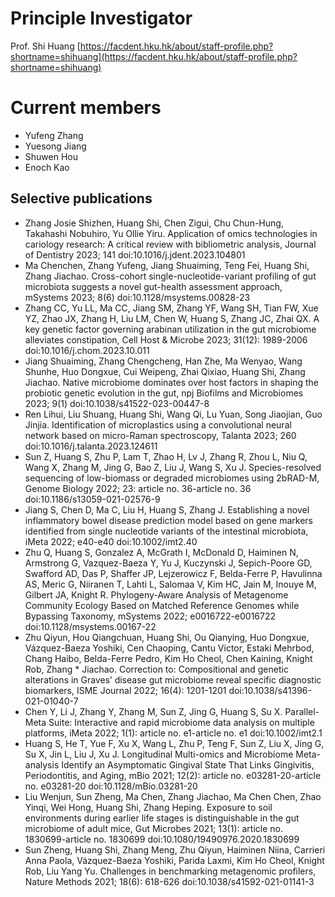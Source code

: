 # Principle Investigator
Prof. Shi Huang [https://facdent.hku.hk/about/staff-profile.php?shortname=shihuang](https://facdent.hku.hk/about/staff-profile.php?shortname=shihuang)

# Current members
* Yufeng Zhang 
* Yuesong Jiang
* Shuwen Hou
* Enoch Kao

## Selective publications
* Zhang Josie Shizhen, Huang Shi, Chen Zigui, Chu Chun-Hung, Takahashi Nobuhiro, Yu Ollie Yiru. Application of omics technologies in cariology research: A critical review with bibliometric analysis, Journal of Dentistry 2023; 141 doi:10.1016/j.jdent.2023.104801
* Ma Chenchen, Zhang Yufeng, Jiang Shuaiming, Teng Fei, Huang Shi, Zhang Jiachao. Cross-cohort single-nucleotide-variant profiling of gut microbiota suggests a novel gut-health assessment approach, mSystems 2023; 8(6) doi:10.1128/msystems.00828-23
* Zhang CC, Yu LL, Ma CC, Jiang SM, Zhang YF, Wang SH, Tian FW, Xue YZ, Zhao JX, Zhang H, Liu LM, Chen W, Huang S, Zhang JC, Zhai QX. A key genetic factor governing arabinan utilization in the gut microbiome alleviates constipation, Cell Host & Microbe 2023; 31(12): 1989-2006 doi:10.1016/j.chom.2023.10.011
* Jiang Shuaiming, Zhang Chengcheng, Han Zhe, Ma Wenyao, Wang Shunhe, Huo Dongxue, Cui Weipeng, Zhai Qixiao, Huang Shi, Zhang Jiachao. Native microbiome dominates over host factors in shaping the probiotic genetic evolution in the gut, npj Biofilms and Microbiomes 2023; 9(1) doi:10.1038/s41522-023-00447-8
* Ren Lihui, Liu Shuang, Huang Shi, Wang Qi, Lu Yuan, Song Jiaojian, Guo Jinjia. Identification of microplastics using a convolutional neural network based on micro-Raman spectroscopy, Talanta 2023; 260 doi:10.1016/j.talanta.2023.124611
* Sun Z, Huang S, Zhu P, Lam T, Zhao H, Lv J, Zhang R, Zhou L, Niu Q, Wang X, Zhang M, Jing G, Bao Z, Liu J, Wang S, Xu J. Species-resolved sequencing of low-biomass or degraded microbiomes using 2bRAD-M, Genome Biology 2022; 23: article no. 36-article no. 36 doi:10.1186/s13059-021-02576-9
* Jiang S, Chen D, Ma C, Liu H, Huang S, Zhang J. Establishing a novel inflammatory bowel disease prediction model based on gene markers identified from single nucleotide variants of the intestinal microbiota, iMeta 2022; e40-e40 doi:10.1002/imt2.40
* Zhu Q, Huang S, Gonzalez A, McGrath I, McDonald D, Haiminen N, Armstrong G, Vazquez-Baeza Y, Yu J, Kuczynski J, Sepich-Poore GD, Swafford AD, Das P, Shaffer JP, Lejzerowicz F, Belda-Ferre P, Havulinna AS, Meric G, Niiranen T, Lahti L, Salomaa V, Kim HC, Jain M, Inouye M, Gilbert JA, Knight R. Phylogeny-Aware Analysis of Metagenome Community Ecology Based on Matched Reference Genomes while Bypassing Taxonomy, mSystems 2022; e0016722-e0016722 doi:10.1128/msystems.00167-22
* Zhu Qiyun, Hou Qiangchuan, Huang Shi, Ou Qianying, Huo Dongxue, Vázquez-Baeza Yoshiki, Cen Chaoping, Cantu Victor, Estaki Mehrbod, Chang Haibo, Belda-Ferre Pedro, Kim Ho Cheol, Chen Kaining, Knight Rob, Zhang * Jiachao. Correction to: Compositional and genetic alterations in Graves’ disease gut microbiome reveal specific diagnostic biomarkers, ISME Journal 2022; 16(4): 1201-1201 doi:10.1038/s41396-021-01040-7
* Chen Y, Li J, Zhang Y, Zhang M, Sun Z, Jing G, Huang S, Su X. Parallel-Meta Suite: Interactive and rapid microbiome data analysis on multiple platforms, iMeta 2022; 1(1): article no. e1-article no. e1 doi:10.1002/imt2.1
* Huang S, He T, Yue F, Xu X, Wang L, Zhu P, Teng F, Sun Z, Liu X, Jing G, Su X, Jin L, Liu J, Xu J. Longitudinal Multi-omics and Microbiome Meta-analysis Identify an Asymptomatic Gingival State That Links Gingivitis, Periodontitis, and Aging, mBio 2021; 12(2): article no. e03281-20-article no. e03281-20 doi:10.1128/mBio.03281-20
* Liu Wenjun, Sun Zheng, Ma Chen, Zhang Jiachao, Ma Chen Chen, Zhao Yinqi, Wei Hong, Huang Shi, Zhang Heping. Exposure to soil environments during earlier life stages is distinguishable in the gut microbiome of adult mice, Gut Microbes 2021; 13(1): article no. 1830699-article no. 1830699 doi:10.1080/19490976.2020.1830699
* Sun Zheng, Huang Shi, Zhang Meng, Zhu Qiyun, Haiminen Niina, Carrieri Anna Paola, Vázquez-Baeza Yoshiki, Parida Laxmi, Kim Ho Cheol, Knight Rob, Liu Yang Yu. Challenges in benchmarking metagenomic profilers, Nature Methods 2021; 18(6): 618-626 doi:10.1038/s41592-021-01141-3
